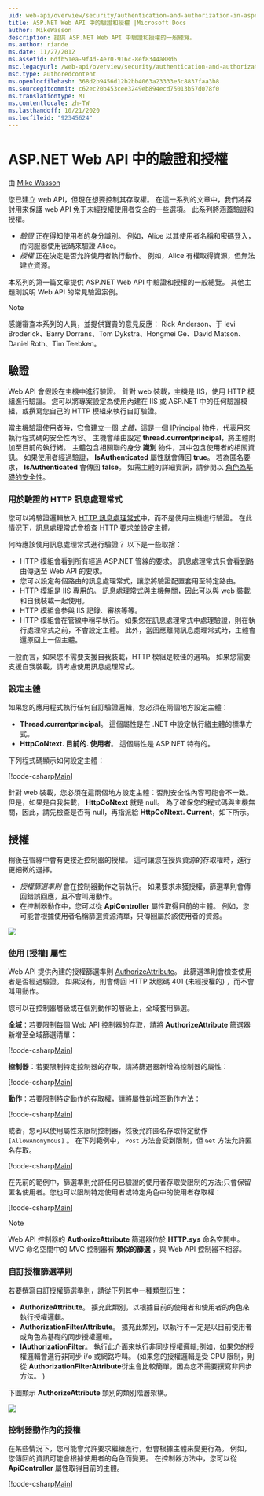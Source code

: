 ```yaml
---
uid: web-api/overview/security/authentication-and-authorization-in-aspnet-web-api
title: ASP.NET Web API 中的驗證和授權 |Microsoft Docs
author: MikeWasson
description: 提供 ASP.NET Web API 中驗證和授權的一般總覽。
ms.author: riande
ms.date: 11/27/2012
ms.assetid: 6dfb51ea-9f4d-4e70-916c-8ef8344a88d6
msc.legacyurl: /web-api/overview/security/authentication-and-authorization-in-aspnet-web-api
msc.type: authoredcontent
ms.openlocfilehash: 368d2b9456d12b2bb4063a23333e5c8837faa3b8
ms.sourcegitcommit: c62ec20b453cee3249eb894ecd75013b57d078f0
ms.translationtype: MT
ms.contentlocale: zh-TW
ms.lasthandoff: 10/21/2020
ms.locfileid: "92345624"
---
```

# <a name="authentication-and-authorization-in-aspnet-web-api"></a>ASP.NET Web API 中的驗證和授權

由 [Mike Wasson](https://github.com/MikeWasson)

您已建立 web API，但現在想要控制其存取權。 在這一系列的文章中，我們將探討用來保護 web API 免于未經授權使用者安全的一些選項。 此系列將涵蓋驗證和授權。

- *驗證* 正在得知使用者的身分識別。 例如，Alice 以其使用者名稱和密碼登入，而伺服器使用密碼來驗證 Alice。
- *授權* 正在決定是否允許使用者執行動作。 例如，Alice 有權取得資源，但無法建立資源。

本系列的第一篇文章提供 ASP.NET Web API 中驗證和授權的一般總覽。 其他主題則說明 Web API 的常見驗證案例。

> [!NOTE]
> 感謝審查本系列的人員，並提供寶貴的意見反應： Rick Anderson、于 levi Broderick、Barry Dorrans、Tom Dykstra、Hongmei Ge、David Matson、Daniel Roth、Tim Teebken。

## <a name="authentication"></a>驗證

Web API 會假設在主機中進行驗證。 針對 web 裝載，主機是 IIS，使用 HTTP 模組進行驗證。 您可以將專案設定為使用內建在 IIS 或 ASP.NET 中的任何驗證模組，或撰寫您自己的 HTTP 模組來執行自訂驗證。

當主機驗證使用者時，它會建立一個 *主體*，這是一個 [IPrincipal](https://msdn.microsoft.com/library/System.Security.Principal.IPrincipal.aspx) 物件，代表用來執行程式碼的安全性內容。 主機會藉由設定 **thread.currentprincipal**，將主體附加至目前的執行緒。 主體包含相關聯的身分 **識別** 物件，其中包含使用者的相關資訊。 如果使用者經過驗證， **IsAuthenticated** 屬性就會傳回 **true**。 若為匿名要求， **IsAuthenticated** 會傳回 **false**。 如需主體的詳細資訊，請參閱以 [角色為基礎的安全性](https://msdn.microsoft.com/library/shz8h065.aspx)。

### <a name="http-message-handlers-for-authentication"></a>用於驗證的 HTTP 訊息處理常式

您可以將驗證邏輯放入 [HTTP 訊息處理常式](../advanced/http-message-handlers.md)中，而不是使用主機進行驗證。 在此情況下，訊息處理常式會檢查 HTTP 要求並設定主體。

何時應該使用訊息處理常式進行驗證？ 以下是一些取捨：

- HTTP 模組會看到所有經過 ASP.NET 管線的要求。 訊息處理常式只會看到路由傳送至 Web API 的要求。
- 您可以設定每個路由的訊息處理常式，讓您將驗證配置套用至特定路由。
- HTTP 模組是 IIS 專用的。 訊息處理常式與主機無關，因此可以與 web 裝載和自我裝載一起使用。
- HTTP 模組會參與 IIS 記錄、審核等等。
- HTTP 模組會在管線中稍早執行。 如果您在訊息處理常式中處理驗證，則在執行處理常式之前，不會設定主體。 此外，當回應離開訊息處理常式時，主體會還原回上一個主體。

一般而言，如果您不需要支援自我裝載，HTTP 模組是較佳的選項。 如果您需要支援自我裝載，請考慮使用訊息處理常式。

### <a name="setting-the-principal"></a>設定主體

如果您的應用程式執行任何自訂驗證邏輯，您必須在兩個地方設定主體：

- **Thread.currentprincipal**。 這個屬性是在 .NET 中設定執行緒主體的標準方式。
- **HttpCoNtext. 目前的. 使用者**。 這個屬性是 ASP.NET 特有的。

下列程式碼顯示如何設定主體：

[!code-csharp[Main](authentication-and-authorization-in-aspnet-web-api/samples/sample1.cs)]

針對 web 裝載，您必須在這兩個地方設定主體：否則安全性內容可能會不一致。 但是，如果是自我裝載， **HttpCoNtext** 就是 null。 為了確保您的程式碼與主機無關，因此，請先檢查是否有 null，再指派給 **HttpCoNtext. Current**，如下所示。

## <a name="authorization"></a>授權

稍後在管線中會有更接近控制器的授權。 這可讓您在授與資源的存取權時，進行更細微的選擇。

- *授權篩選準則* 會在控制器動作之前執行。 如果要求未獲授權，篩選準則會傳回錯誤回應，且不會叫用動作。
- 在控制器動作中，您可以從 **ApiController** 屬性取得目前的主體。 例如，您可能會根據使用者名稱篩選資源清單，只傳回屬於該使用者的資源。

![](authentication-and-authorization-in-aspnet-web-api/_static/image1.png)

<a id="auth3"></a>
### <a name="using-the-authorize-attribute"></a>使用 [授權] 屬性

Web API 提供內建的授權篩選準則 [AuthorizeAttribute](https://msdn.microsoft.com/library/system.web.http.authorizeattribute.aspx)。 此篩選準則會檢查使用者是否經過驗證。 如果沒有，則會傳回 HTTP 狀態碼 401 (未經授權的) ，而不會叫用動作。

您可以在控制器層級或在個別動作的層級上，全域套用篩選。

**全域**：若要限制每個 Web API 控制器的存取，請將 **AuthorizeAttribute** 篩選器新增至全域篩選清單：

[!code-csharp[Main](authentication-and-authorization-in-aspnet-web-api/samples/sample2.cs)]

**控制器**：若要限制特定控制器的存取，請將篩選器新增為控制器的屬性：

[!code-csharp[Main](authentication-and-authorization-in-aspnet-web-api/samples/sample3.cs)]

**動作**：若要限制特定動作的存取權，請將屬性新增至動作方法：

[!code-csharp[Main](authentication-and-authorization-in-aspnet-web-api/samples/sample4.cs)]

或者，您可以使用屬性來限制控制器，然後允許匿名存取特定動作 `[AllowAnonymous]` 。 在下列範例中， `Post` 方法會受到限制，但 `Get` 方法允許匿名存取。

[!code-csharp[Main](authentication-and-authorization-in-aspnet-web-api/samples/sample5.cs)]

在先前的範例中，篩選準則允許任何已驗證的使用者存取受限制的方法;只會保留匿名使用者。您也可以限制特定使用者或特定角色中的使用者存取權：

[!code-csharp[Main](authentication-and-authorization-in-aspnet-web-api/samples/sample6.cs)]

> [!NOTE]
> Web API 控制器的 **AuthorizeAttribute** 篩選器位於 **HTTP.sys** 命名空間中。 MVC 命名空間中的 MVC 控制器有 **類似的篩選** ，與 Web API 控制器不相容。

### <a name="custom-authorization-filters"></a>自訂授權篩選準則

若要撰寫自訂授權篩選準則，請從下列其中一種類型衍生：

- **AuthorizeAttribute**。 擴充此類別，以根據目前的使用者和使用者的角色來執行授權邏輯。
- **AuthorizationFilterAttribute**。 擴充此類別，以執行不一定是以目前使用者或角色為基礎的同步授權邏輯。
- **IAuthorizationFilter**。 執行此介面來執行非同步授權邏輯;例如，如果您的授權邏輯會進行非同步 i/o 或網路呼叫。  (如果您的授權邏輯是受 CPU 限制，則從 **AuthorizationFilterAttribute**衍生會比較簡單，因為您不需要撰寫非同步方法。 ) 

下圖顯示 **AuthorizeAttribute** 類別的類別階層架構。

![](authentication-and-authorization-in-aspnet-web-api/_static/image2.png)

### <a name="authorization-inside-a-controller-action"></a>控制器動作內的授權

在某些情況下，您可能會允許要求繼續進行，但會根據主體來變更行為。 例如，您傳回的資訊可能會根據使用者的角色而變更。 在控制器方法中，您可以從 **ApiController** 屬性取得目前的主體。

[!code-csharp[Main](authentication-and-authorization-in-aspnet-web-api/samples/sample7.cs)]
